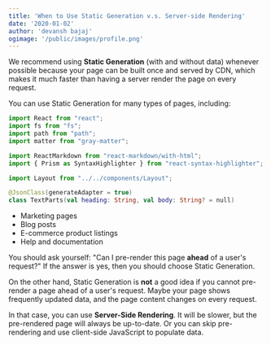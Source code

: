 ```yaml
---
title: 'When to Use Static Generation v.s. Server-side Rendering'
date: '2020-01-02'
author: 'devansh bajaj'
ogimage: '/public/images/profile.png'
---
```


We recommend using **Static Generation** (with and without data) whenever possible because your page can be built once and served by CDN, which makes it much faster than having a server render the page on every request.

You can use Static Generation for many types of pages, including:

```javascript
import React from "react";
import fs from "fs";
import path from "path";
import matter from "gray-matter";

import ReactMarkdown from "react-markdown/with-html";
import { Prism as SyntaxHighlighter } from "react-syntax-highlighter";

import Layout from "../../components/Layout";
```

```kotlin
@JsonClass(generateAdapter = true)
class TextParts(val heading: String, val body: String? = null)
```

- Marketing pages
- Blog posts
- E-commerce product listings
- Help and documentation

You should ask yourself: "Can I pre-render this page **ahead** of a user's request?" If the answer is yes, then you should choose Static Generation.

On the other hand, Static Generation is **not** a good idea if you cannot pre-render a page ahead of a user's request. Maybe your page shows frequently updated data, and the page content changes on every request.

In that case, you can use **Server-Side Rendering**. It will be slower, but the pre-rendered page will always be up-to-date. Or you can skip pre-rendering and use client-side JavaScript to populate data.